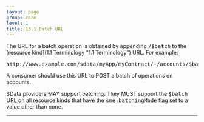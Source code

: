 ```yaml
---
layout: page
group: core
level: 1
title: 13.1 Batch URL
---
```


The URL for a batch operation is obtained by appending <tt>/$batch</tt> to
the [resource kind](1.1 Terminology "1.1 Terminology") URL. For example:

<pre>http://www.example.com/sdata/myApp/myContract/-/accounts/$batch</pre>

A consumer should use this URL to POST a batch of operations on accounts.

SData providers MAY support batching. They MUST support the
<tt>$batch</tt> URL on all resource kinds that have the
<tt>sme:batchingMode</tt> flag set to a value other than <tt>none</tt>.

* * *